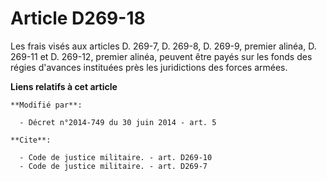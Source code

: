 # Article D269-18

Les frais visés aux articles D. 269-7, D. 269-8, D. 269-9, premier alinéa,         D. 269-11 et D. 269-12, premier alinéa,
peuvent être payés sur les fonds des régies d'avances instituées près les juridictions des forces armées.

**Liens relatifs à cet article**

	**Modifié par**:

	  - Décret n°2014-749 du 30 juin 2014 - art. 5

	**Cite**:

	  - Code de justice militaire. - art. D269-10
	  - Code de justice militaire. - art. D269-7
